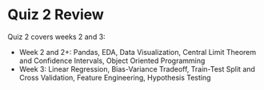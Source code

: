 # Quiz 2 Review

Quiz 2 covers weeks 2 and 3:
- Week 2 and 2+: Pandas, EDA, Data Visualization, Central Limit Theorem and Confidence Intervals, Object Oriented Programming
- Week 3: Linear Regression, Bias-Variance Tradeoff, Train-Test Split and Cross Validation, Feature Engineering, Hypothesis Testing 
